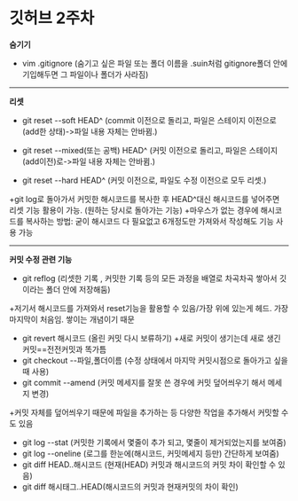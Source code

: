 # 깃허브 2주차
<strong>숨기기</strong>

- vim .gitignore (숨기고 싶은 파일 또는 폴더 이름을 .suin처럼 gitignore폴더 안에 기입해두면 그 파일이나 폴더가 사라짐)

---
<strong>리셋</strong>

- git reset --soft HEAD^ (commit 이전으로 돌리고, 파일은 스테이지 이전으로(add한 상태)->파일 내용 자체는 안바뀜.) 

- git reset --mixed(또는 공백) HEAD^ (커밋 이전으로 돌리고, 파일은 스테이지(add이전)로->파일 내용 자체는 안바뀜.) 

- git reset --hard HEAD^ (커밋 이전으로, 파일도 수정 이전으로 모두 리셋.)

+git log로 돌아가서 커밋한 해시코드를 복사한 후 HEAD^대신 해시코드를 넣어주면 리셋 기능 활용이 가능. (원하는 당시로 돌아가는 기능)
+마우스가 없는 경우에 해시코드를 복사하는 방법: 굳이 해시코드 다 필요없고 6개정도만 가져와서 작성해도 기능 사용 가능

---
<strong>커밋 수정 관련 기능</strong>

- git reflog (리셋한 기록 , 커밋한 기록 등의 모든 과정을 배열로 차곡차곡 쌓아서 깃이라는 폴더 안에 저장해둠)

+저기서 해시코드를 가져와서 reset기능을 활용할 수 있음/가장 위에 있는게 헤드. 가장 마지막이 처음임. 쌓이는 개념이기 때문
- git revert 해시코드 (올린 커밋 다시 보류하기)
+새로 커밋이 생기는데 새로 생긴 커밋==전전커밋과 똑가틈
- git checkout --파일,폴더이름 (수정 상태에서 마지막 커밋시점으로 돌아가고 싶을 때 사용)
- git commit --amend (커밋 메세지를 잘못 쓴 경우에 커밋 덮어씌우기 해서 메세지 변경)

+커밋 자체를 덮어씌우기 때문에 파일을 추가하는 등 다양한 작업을 추가해서 커밋할 수도 있음
- git log --stat (커밋한 기록에서 몇줄이 추가 되고, 몇줄이 제거되었는지를 보여줌)
- git log --oneline (로그를 한눈에(해시코드, 커밋메세지 등만) 간단하게 보여줌)
- git diff HEAD..해시코드  (현재(HEAD) 커밋과 해시코드의 커밋 차이 확인할 수 있음)
- git diff 해시태그..HEAD(해시코드의 커밋과 현재커밋의 차이 확인)
